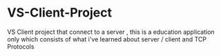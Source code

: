 # VS-Client-Project
VS Client project that connect to a server , this is a education application only which consists of what i've learned about server / client and TCP Protocols
